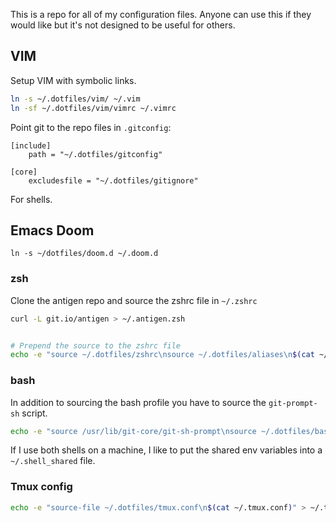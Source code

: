 This is a repo for all of my configuration files. Anyone can use this if they would like but it's not designed to be useful for others.

## VIM

Setup VIM with symbolic links.

```sh
ln -s ~/.dotfiles/vim/ ~/.vim
ln -sf ~/.dotfiles/vim/vimrc ~/.vimrc
```

Point git to the repo files in `.gitconfig`:

```
[include]
    path = "~/.dotfiles/gitconfig"

[core]
    excludesfile = "~/.dotfiles/gitignore"
```

For shells.

## Emacs Doom

```
ln -s ~/dotfiles/doom.d ~/.doom.d
```

### zsh

Clone the antigen repo and source the zshrc file in `~/.zshrc`

```sh
curl -L git.io/antigen > ~/.antigen.zsh


# Prepend the source to the zshrc file
echo -e "source ~/.dotfiles/zshrc\nsource ~/.dotfiles/aliases\n$(cat ~/.zshrc)" > ~/.zshrc
```

### bash

In addition to sourcing the bash profile you have to source the `git-prompt-sh` script.

```sh
echo -e "source /usr/lib/git-core/git-sh-prompt\nsource ~/.dotfiles/bash_profile\nsource ~/dotifles/aliases\n$(cat ~/.bashrc)" > ~/.bashrc
```

If I use both shells on a machine, I like to put the shared env variables into a `~/.shell_shared` file.

### Tmux config

```bash
echo -e "source-file ~/.dotfiles/tmux.conf\n$(cat ~/.tmux.conf)" > ~/.tmux.conf
```

